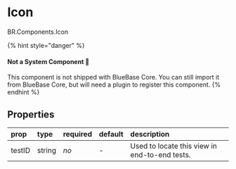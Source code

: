 # Icon

BR.Components.Icon

{% hint style="danger" %}
#### Not a System Component 📌

This component is not shipped with BlueBase Core. You can still import it from BlueBase Core, but will need a plugin to register this component.
{% endhint %}

## Properties

| prop | type | required | default | description |
| :--- | :--- | :--- | :--- | :--- |
| testID | string | _no_ | - | Used to locate this view in end-to-end tests. |


